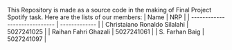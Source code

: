 This Repository is made as a source code in the making of Final Project Spotify task. Here are the lists of our members:
| Name                          | NRP           |
| ----------------------------- | ------------- |
| Christaiano Ronaldo Silalahi  | 5027241025    |
| Raihan Fahri Ghazali          | 5027241061    |
| S. Farhan Baig                | 5027241097    |
